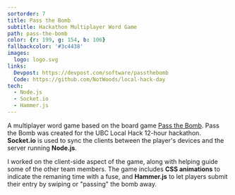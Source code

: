 ```yaml
---
sortorder: 7
title: Pass the Bomb
subtitle: Hackathon Multiplayer Word Game
path: pass-the-bomb
color: {r: 199, g: 154, b: 106}
fallbackcolor: '#3c4438'
images:
  logo: logo.svg
links:
  Devpost: https://devpost.com/software/passthebomb
  Code: https://github.com/NotWoods/local-hack-day
tech:
  - Node.js
  - Socket.io
  - Hammer.js
---
```

A multiplayer word game based on the board game [Pass the Bomb](https://en.wikipedia.org/wiki/Pass_the_Bomb).
Pass the Bomb was created for the UBC Local Hack 12-hour hackathon.
**Socket.io** is used to sync the clients between the player's devices and
the server running **Node.js**.

I worked on the client-side aspect of the game, along with helping guide some
of the other team members. The game includes **CSS animations** to indicate the
remaning time with a fuse, and **Hammer.js** to let players submit their entry
by swiping or "passing" the bomb away.
